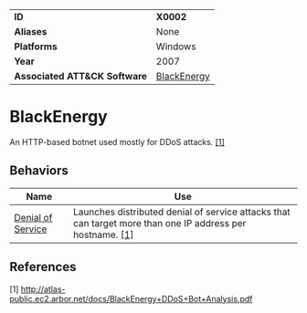 |||
|---------|------------------------|
|**ID**|**X0002**|
|**Aliases**|None|
|**Platforms**|Windows|
|**Year**| 2007 |
|**Associated ATT&CK Software**|[BlackEnergy](https://attack.mitre.org/software/S0089/)|

BlackEnergy
===========
An HTTP-based botnet used mostly for DDoS attacks. [[1]](#1)

Behaviors
---------
|Name|Use|
|---------------------|-------------------------------------------------------|
|[Denial of Service](https://github.com/MBCProject/mbc-beta/blob/master/impact/denial-of-service.md) | Launches distributed denial of service attacks that can target more than one IP address per hostname. [[1]](#1)|

References
----------
<a name="1">[1]</a> http://atlas-public.ec2.arbor.net/docs/BlackEnergy+DDoS+Bot+Analysis.pdf
 